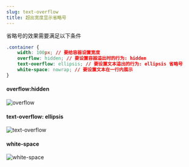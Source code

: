 ```yaml
---
slug: text-overflow
title: 超出宽度显示省略号
---
```



省略号的效果需要满足以下条件
```css
.container {
    width: 100px; // 要给容器设置宽度
    overflow: hidden; // 要设置容器溢出时的行为: hidden
    text-overflow: ellipsis; // 要设置文本溢出的行为: ellipsis 省略号
    white-space: nowrap; // 要设置文本在一行内展示
}
```

#### overflow:hidden
![overflow](/img/overflow.png)

#### text-overflow: ellipsis
![text-overflow](/img/text-overflow.png)

#### white-space
![white-space](/img/white-space.png)
